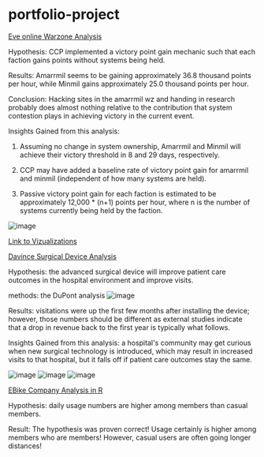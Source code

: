 # portfolio-project

[Eve online Warzone Analysis](https://www.reddit.com/r/Eve/comments/y6aobj/an_assault_on_algebra_an_analysis_of_the/)

Hypothesis: CCP implemented a victory point gain mechanic such that each faction gains points without systems being held.

Results: Amarrmil seems to be gaining approximately 36.8 thousand points per hour, while Minmil gains approximately 25.0 thousand points per hour.

Conclusion:
Hacking sites in the amarrmil wz and handing in research probably does almost nothing relative to the contribution that system contestion plays in achieving victory in the current event.


Insights Gained from this analysis:
1. Assuming no change in system ownership, Amarrmil and Minmil will achieve their victory threshold in 8 and 29 days, respectively.

2. CCP may have added a baseline rate of victory point gain for amarrmil and minmil (independent of how many systems are held).

3. Passive victory point gain for each faction is estimated to be approximately 12,000 * (n+1) points per hour, where n is the number of systems currently being held by the faction.


![image](https://user-images.githubusercontent.com/30744769/217324202-98761ab1-aa10-4419-a90a-7ddc8845f4f8.png)



[Link to Vizualizations](https://public.tableau.com/app/profile/vcumbo)

[Davince Surgical Device Analysis](https://docs.google.com/spreadsheets/d/18idxTHqrcXpSKpOtMjwggpKKy2MqbKw2/edit?usp=sharing&ouid=103416153781129465349&rtpof=true&sd=true)

Hypothesis: the advanced surgical device will improve patient care outcomes in the hospital environment and improve visits.

methods: the DuPont analysis
![image](https://user-images.githubusercontent.com/30744769/217332624-1ac79ea8-f6ea-4913-9cfd-da14133fbcc7.png)



Results: visitations were up the first few months after installing the device; however, those numbers should be different as external studies indicate that a drop in revenue back to the first year is typically what follows. 

Insights Gained from this analysis: a hospital's community may get curious when new surgical technology is introduced, which may result in increased visits to that hospital, but it falls off if patient care outcomes stay the same. 

![image](https://user-images.githubusercontent.com/30744769/217328899-e07e9a08-d881-4763-b071-e9ac37660606.png)
![image](https://user-images.githubusercontent.com/30744769/217328709-644d1b4f-38b6-40d2-a461-777b9ed0726a.png)
![image](https://user-images.githubusercontent.com/30744769/217331425-79c949d7-b6ff-4f5e-9a3c-a265edff0ac2.png)



[EBike Company Analysis in R](https://rpubs.com/geometry0401/977689)


Hypothesis: daily usage numbers are higher among members than casual members.

Result: The hypothesis was proven correct! Usage certainly is higher among members who are members! However, casual users are often going longer distances!
